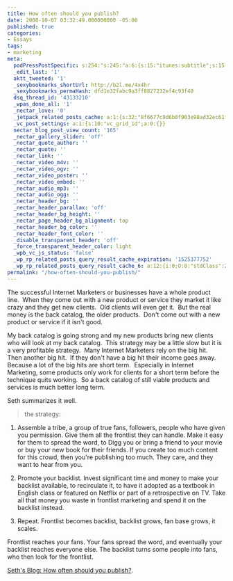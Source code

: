 ```yaml
---
title: How often should you publish?
date: 2008-10-07 03:32:49.000000000 -05:00
published: true
categories:
- Essays
tags:
- marketing
meta:
  podPressPostSpecific: s:254:"s:245:"a:6:{s:15:"itunes:subtitle";s:15:"##PostExcerpt##";s:14:"itunes:summary";s:15:"##PostExcerpt##";s:15:"itunes:keywords";s:17:"##WordPressCats##";s:13:"itunes:author";s:10:"##Global##";s:15:"itunes:explicit";s:2:"No";s:12:"itunes:block";s:2:"No";}";";
  _edit_last: '1'
  aktt_tweeted: '1'
  _sexybookmarks_shortUrl: http://b2l.me/4x4hr
  _sexybookmarks_permaHash: dfd1e32fabc9a3ff8827232ef4c93f40
  dsq_thread_id: '43133210'
  _wpas_done_all: '1'
  _nectar_love: '0'
  _jetpack_related_posts_cache: a:1:{s:32:"8f6677c9d6b0f903e98ad32ec61f8deb";a:2:{s:7:"expires";i:1465834007;s:7:"payload";a:3:{i:0;a:1:{s:2:"id";i:4935;}i:1;a:1:{s:2:"id";i:1195;}i:2;a:1:{s:2:"id";i:968;}}}}
  _vc_post_settings: a:1:{s:10:"vc_grid_id";a:0:{}}
  nectar_blog_post_view_count: '165'
  _nectar_gallery_slider: 'off'
  _nectar_quote_author: ''
  _nectar_quote: ''
  _nectar_link: ''
  _nectar_video_m4v: ''
  _nectar_video_ogv: ''
  _nectar_video_poster: ''
  _nectar_video_embed: ''
  _nectar_audio_mp3: ''
  _nectar_audio_ogg: ''
  _nectar_header_bg: ''
  _nectar_header_parallax: 'off'
  _nectar_header_bg_height: ''
  _nectar_page_header_bg_alignment: top
  _nectar_header_bg_color: ''
  _nectar_header_font_color: ''
  _disable_transparent_header: 'off'
  _force_transparent_header_color: light
  _wpb_vc_js_status: 'false'
  _wp_rp_related_posts_query_result_cache_expiration: '1525377752'
  _wp_rp_related_posts_query_result_cache_6: a:12:{i:0;O:8:"stdClass":2:{s:7:"post_id";s:4:"4935";s:5:"score";s:17:"60.02479576821014";}i:1;O:8:"stdClass":2:{s:7:"post_id";s:4:"1133";s:5:"score";s:17:"53.42851413983565";}i:2;O:8:"stdClass":2:{s:7:"post_id";s:4:"4873";s:5:"score";s:18:"50.791306937085324";}i:3;O:8:"stdClass":2:{s:7:"post_id";s:4:"8192";s:5:"score";s:17:"45.60245658602912";}i:4;O:8:"stdClass":2:{s:7:"post_id";s:4:"7097";s:5:"score";s:18:"45.425669491756395";}i:5;O:8:"stdClass":2:{s:7:"post_id";s:4:"1183";s:5:"score";s:17:"44.27140106503673";}i:6;O:8:"stdClass":2:{s:7:"post_id";s:3:"267";s:5:"score";s:17:"44.27140106503673";}i:7;O:8:"stdClass":2:{s:7:"post_id";s:3:"381";s:5:"score";s:18:"43.644991254751915";}i:8;O:8:"stdClass":2:{s:7:"post_id";s:4:"1195";s:5:"score";s:17:"42.91462729626032";}i:9;O:8:"stdClass":2:{s:7:"post_id";s:4:"1261";s:5:"score";s:18:"42.079156894827165";}i:10;O:8:"stdClass":2:{s:7:"post_id";s:4:"1923";s:5:"score";s:17:"41.54977178633705";}i:11;O:8:"stdClass":2:{s:7:"post_id";s:4:"4500";s:5:"score";s:17:"41.41488922474598";}}
permalink: "/how-often-should-you-publish/"
---
```

The successful Internet Marketers or businesses have a whole product line.  When they come out with a new product or service they market it like crazy and they get new clients.  Old clients will even get it.  But the real money is the back catalog, the older products.  Don't come out with a new product or service if it isn't good.

My back catalog is going strong and my new products bring new clients who will look at my back catalog.  This strategy may be a little slow but it is a very profitable strategy.  Many Internet Marketers rely on the big hit.  Then another big hit.  If they don't have a big hit their income goes away.  Because a lot of the big hits are short term.  Especially in Internet Marketing, some products only work for clients for a short term before the technique quits working.  So a back catalog of still viable products and services is much better long term.

Seth summarizes it well.
>the strategy:

1. Assemble a tribe, a group of true fans, followers, people who have given you permission. Give them all the frontlist they can handle. Make it easy for them to spread the word, to Digg you or bring a friend to your movie or buy your new book for their friends. If you create too much content for this crowd, then you're publishing too much. They care, and they want to hear from you.

2. Promote your backlist. Invest significant time and money to make your backlist available, to recirculate it, to have it adopted as a textbook in English class or featured on Netflix or part of a retrospective on TV. Take all that money you waste in frontlist marketing and spend it on the backlist instead.

3. Repeat. Frontlist becomes backlist, backlist grows, fan base grows, it scales.

Frontlist reaches your fans. Your fans spread the word, and eventually your backlist reaches everyone else. The backlist turns some people into fans, who then look for the frontlist.</blockquote>
<p><a href="http://sethgodin.typepad.com/seths_blog/2008/09/how-often-shoul.html" rel="nofollow">Seth's Blog: How often should you publish?</a>.
